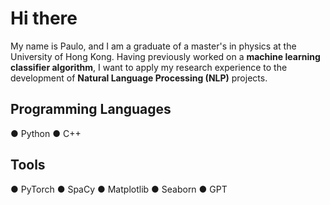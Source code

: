 # **Hi there**
My name is Paulo, and I am a graduate of a master's in physics at the University of Hong Kong. 
Having previously worked on a **machine learning classifier algorithm**, I want to apply my research experience to the development of **Natural Language Processing (NLP)** projects.

##  **Programming Languages**
● Python ● C++

## **Tools**
● PyTorch ● SpaCy ● Matplotlib ● Seaborn ● GPT
